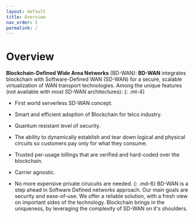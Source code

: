 ```yaml
---
layout: default
title: Overview
nav_order: 1
permalink: /
---
```

# Overview

**Blockchain-Defined Wide Area Networks** (BD-WAN): 
**BD-WAN** integrates blockchain with Software-Defined WAN (SD-WAN) for a secure, scalable virtualization of WAN transport technologies. Among the unique features (not available with most SD-WAN architectures):
{: .mt-4}

- First world serverless SD-WAN concept.

- Smart and efficient adoption of Blockchain for telco industry.

- Quantum resistant level of security.

- The ability to dynamically establish and tear down logical and physical circuits so customers pay only for what they consume.

- Trusted per-usage billings that are verified and hard-coded over the blockchain.

- Carrier agnostic. 

- No more expensive private cirucuits are needed.
{: .md-6}
BD-WAN is a step ahead in Software Defined networks approach. Our main goals are security and ease-of-use. We offer a reliable solution, with a fresh view on important sides of the technology. Blockchain brings in the uniqueness, by leveraging the complexity of SD-WAN on it's shoulders.
